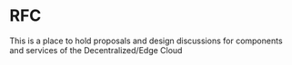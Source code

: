 # RFC
This is a place to hold proposals and design discussions for components and services of the Decentralized/Edge Cloud
